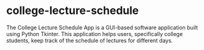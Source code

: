 # college-lecture-schedule
The College Lecture Schedule App is a GUI-based software application built using Python Tkinter. This application helps users, specifically college students, keep track of the schedule of lectures for different days.
